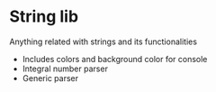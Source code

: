# String lib

Anything related with strings and its functionalities

* Includes colors and background color for console
* Integral number parser
* Generic parser

